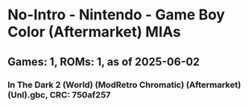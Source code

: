 # No-Intro - Nintendo - Game Boy Color (Aftermarket) MIAs
## Games: 1, ROMs: 1, as of 2025-06-02

### In The Dark 2 (World) (ModRetro Chromatic) (Aftermarket) (Unl).gbc, CRC: 750af257
